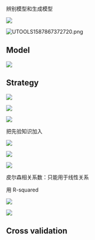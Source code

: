 

辨别模型和生成模型









![](https://mypictuchuang.oss-cn-shenzhen.aliyuncs.com/UTOOLS1587867245727.png)



![UTOOLS1587867372720.png](https://mypictuchuang.oss-cn-shenzhen.aliyuncs.com/UTOOLS1587867372720.png)



## Model



![](https://mypictuchuang.oss-cn-shenzhen.aliyuncs.com/UTOOLS1587867417222.png)

## Strategy

![](https://mypictuchuang.oss-cn-shenzhen.aliyuncs.com/UTOOLS1587867688419.png)





![](https://mypictuchuang.oss-cn-shenzhen.aliyuncs.com/UTOOLS1587867917749.png)

![](https://mypictuchuang.oss-cn-shenzhen.aliyuncs.com/UTOOLS1587868545478.png)

把先验知识加入





![](https://mypictuchuang.oss-cn-shenzhen.aliyuncs.com/UTOOLS1587869994763.png)



![](https://mypictuchuang.oss-cn-shenzhen.aliyuncs.com/UTOOLS1587870260064.png)





![](https://mypictuchuang.oss-cn-shenzhen.aliyuncs.com/UTOOLS1587870648546.png)

皮尔森相关系数：只能用于线性关系

用 R-squared

![](https://mypictuchuang.oss-cn-shenzhen.aliyuncs.com/UTOOLS1587871334009.png)



![](https://mypictuchuang.oss-cn-shenzhen.aliyuncs.com/UTOOLS1587871761741.png)

## Cross validation



